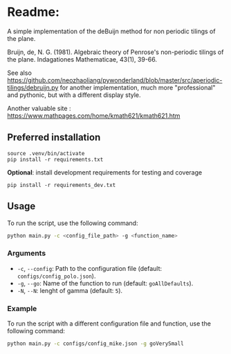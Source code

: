 # Readme:
A simple implementation of the deBuijn method for non periodic tilings of the plane.

Bruijn, de, N. G. (1981). Algebraic theory of Penrose's non-periodic tilings of the plane.
Indagationes Mathematicae, 43(1), 39-66.

See also
  https://github.com/neozhaoliang/pywonderland/blob/master/src/aperiodic-tilings/debruijn.py
  for another implementation, much more "professional" and pythonic,
  but with a different display style.

 Another valuable site : https://www.mathpages.com/home/kmath621/kmath621.htm


## Preferred installation 

```
source .venv/bin/activate
pip install -r requirements.txt
```

**Optional**: install development requirements for testing and coverage

```
pip install -r requirements_dev.txt 
```

## Usage

To run the script, use the following command:

```sh
python main.py -c <config_file_path> -g <function_name>
```

### Arguments
- `-c`, `--config`: Path to the configuration file (default: `configs/config_polo.json`).
- `-g`, `--go`: Name of the function to run (default: `goAllDefaults`).
- `-N`, `--N`: lenght of gamma (default: `5`).

### Example

To run the script with a different configuration file and function, use the following command:

```sh
python main.py -c configs/config_mike.json -g goVerySmall
```
